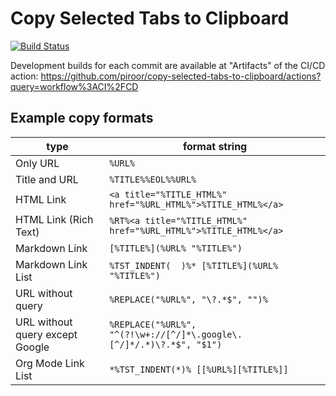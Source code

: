 # Copy Selected Tabs to Clipboard

[![Build Status](https://travis-ci.org/piroor/copy-selected-tabs-to-clipboard.svg?branch=trunk)](https://travis-ci.org/piroor/copy-selected-tabs-to-clipboard)

Development builds for each commit are available at "Artifacts" of the CI/CD action:
https://github.com/piroor/copy-selected-tabs-to-clipboard/actions?query=workflow%3ACI%2FCD

## Example copy formats

|type|format string|
|----|-------------|
|Only URL|`%URL%`|
|Title and URL|`%TITLE%%EOL%%URL%`|
|HTML Link|`<a title="%TITLE_HTML%" href="%URL_HTML%">%TITLE_HTML%</a>`|
|HTML Link (Rich Text)|`%RT%<a title="%TITLE_HTML%" href="%URL_HTML%">%TITLE_HTML%</a>`|
|Markdown Link|`[%TITLE%](%URL% "%TITLE%")`|
|Markdown Link List|`%TST_INDENT(  )%* [%TITLE%](%URL% "%TITLE%")`|
|URL without query|`%REPLACE("%URL%", "\?.*$", "")%`|
|URL without query except Google|`%REPLACE("%URL%", "^(?!\w+://[^/]*\.google\.[^/]*/.*)\?.*$", "$1")`|
|Org Mode Link List|`*%TST_INDENT(*)% [[%URL%][%TITLE%]]`|

